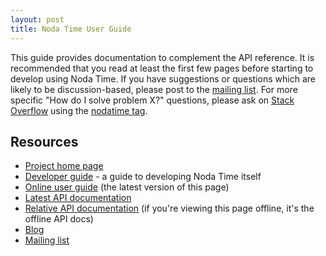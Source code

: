```yaml
---
layout: post
title: Noda Time User Guide
---
```


This guide provides documentation to complement the API reference.
It is recommended that you read at least the first few pages before
starting to develop using Noda Time. If you have suggestions or
questions which are likely to be discussion-based, please post to
the [mailing list][2]. For more specific "How do I solve problem X?"
questions, please ask on [Stack Overflow][so] using the [nodatime tag][so-tag].

Resources
---------

- [Project home page][home]
- [Developer guide][] - a guide to developing Noda Time itself
- [Online user guide][4] (the latest version of this page)
- [Latest API documentation][5]
- [Relative API documentation][6] (if you're viewing this page
offline, it's the offline API docs)
- [Blog][1]
- [Mailing list][2]

[1]: http://noda-time.blogspot.com
[2]: http://groups.google.com/group/noda-time
[home]: http://noda-time.googlecode.com
[4]: http://noda-time.googlecode.com/hg/docs/userguide/index.html
[5]: http://noda-time.googlecode.com/hg/docs/api/Index.html
[6]: ../api/Index.html
[Developer guide]: ../developer/index.html
[so]: http://stackoverflow.com
[so-tag]: http://stackoverflow.com/questions/tagged/nodatime
